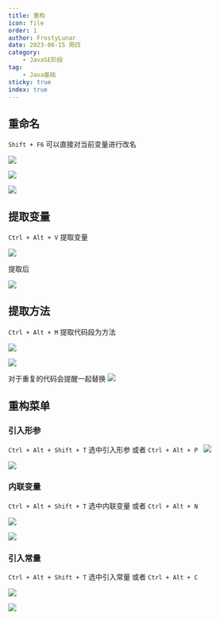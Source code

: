 ```yaml
---
title: 重构
icon: file
order: 1
author: FrostyLunar
date: 2023-06-15 周四
category:
	- JavaSE阶段
tag:
	- Java基础
sticky: true
index: true
---
```


## 重命名

`Shift + F6` 可以直接对当前变量进行改名

![](./assets/image-20230421133818168.png)

![](./assets/image-20230421133908243.png)

![](./assets/image-20230421133922415.png)

## 提取变量

`Ctrl + Alt + V` 提取变量

![](./assets/image-20230421133956953.png)

提取后

![](./assets/image-20230421134029163.png)

## 提取方法

`Ctrl + Alt + M` 提取代码段为方法

![](./assets/image-20230421134211214.png)

![](./assets/image-20230421134223103.png)

对于重复的代码会提醒一起替换
![](./assets/image-20230421134241714.png)



## 重构菜单

### 引入形参

`Ctrl + Alt + Shift + T` 选中引入形参
或者 `Ctrl + Alt + P `
![](./assets/image-20230421134339641.png)

![](./assets/image-20230421134357257.png)


### 内联变量

`Ctrl + Alt + Shift + T` 选中内联变量
或者 `Ctrl + Alt + N `

![](./assets/image-20230421134456782.png)

![](./assets/image-20230421134504204.png)

### 引入常量

`Ctrl + Alt + Shift + T` 选中引入常量
或者 `Ctrl + Alt + C `

![](./assets/image-20230421134546190.png)

![](./assets/image-20230421134602876.png)

